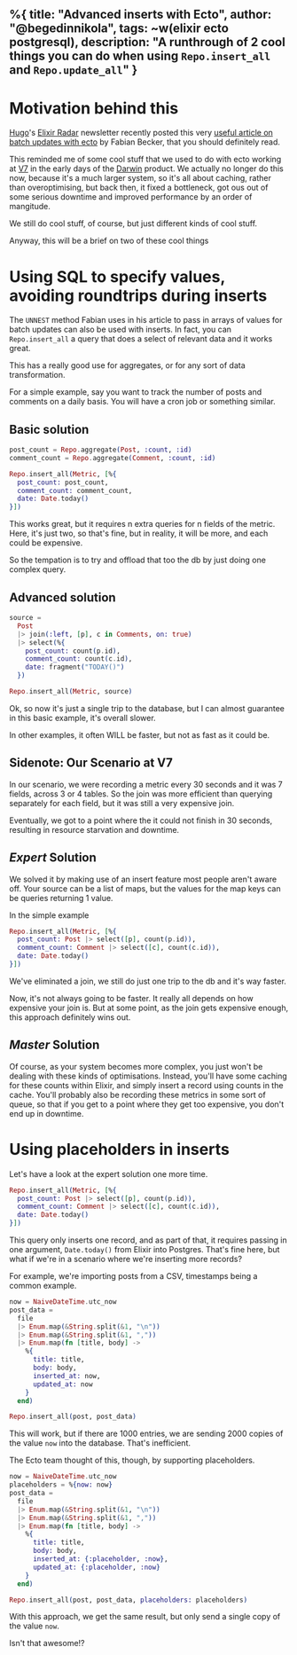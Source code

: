 

%{
  title: "Advanced inserts with Ecto",
  author: "@begedinnikola",
  tags: ~w(elixir ecto postgresql),
  description: "A runthrough of 2 cool things you can do when using `Repo.insert_all` and `Repo.update_all`"
}
---

# Motivation behind this

[Hugo](https://twitter.com/hugobarauna)'s [Elixir Radar](https://elixir-radar.com/) newsletter recently posted this very [useful article on batch updates with ecto](https://geekmonkey.org/updating-multiple-records-with-different-values-in-ecto-repo-update_all/?utm_medium=email&utm_source=elixir-radar) by Fabian Becker, that you should definitely read.

This reminded me of some cool stuff that we used to do with ecto working at [V7](https://www.v7labs.com/) in the early days of the [Darwin](https://www.v7labs.com/darwin) product. We actually no longer do this now, because it's a much larger system, so it's all about caching, rather than overoptimising, but back then, it fixed a bottleneck, got ous out of some serious downtime and improved performance by an order of mangitude.

We still do cool stuff, of course, but just different kinds of cool stuff.

Anyway, this will be a brief on two of these cool things

# Using SQL to specify values, avoiding roundtrips during inserts

The `UNNEST` method Fabian uses in his article to pass in arrays of values for batch updates can also be used with inserts. In fact, you can `Repo.insert_all` a query that does a select of relevant data and it works great.

This has a really good use for aggregates, or for any sort of data transformation.

For a simple example, say you want to track the number of posts and comments on a daily basis. You will have a cron job or something similar.

## Basic solution

```elixir
post_count = Repo.aggregate(Post, :count, :id)
comment_count = Repo.aggregate(Comment, :count, :id)

Repo.insert_all(Metric, [%{
  post_count: post_count, 
  comment_count: comment_count, 
  date: Date.today()
}])
```

This works great, but it requires n extra queries for n fields of the metric. Here, it's just two, so that's fine, but in reality, it will be more, and each could be expensive.

So the tempation is to try and offload that too the db by just doing one complex query.

## Advanced solution

```elixir
source = 
  Post
  |> join(:left, [p], c in Comments, on: true)
  |> select(%{
    post_count: count(p.id),
    comment_count: count(c.id),
    date: fragment("TODAY()")
  })

Repo.insert_all(Metric, source)
```

Ok, so now it's just a single trip to the database, but I can almost guarantee in this basic example, it's overall slower.

In other examples, it often WILL be faster, but not as fast as it could be.

## Sidenote: Our Scenario at V7

In our scenario, we were recording a metric every 30 seconds and it was 7 fields, across 3 or 4 tables. So the join was more efficient than querying separately for each field, but it was still a very expensive join.

Eventually, we got to a point where the it could not finish in 30 seconds, resulting in resource starvation and downtime.

## _Expert_ Solution

We solved it by making use of an insert feature most people aren't aware off. Your source can be a list of maps, but the values for the map keys can be queries returning 1 value.

In the simple example

```elixir
Repo.insert_all(Metric, [%{
  post_count: Post |> select([p], count(p.id)),
  comment_count: Comment |> select([c], count(c.id)),
  date: Date.today()
}])
```

We've eliminated a join, we still do just one trip to the db and it's way faster.

Now, it's not always going to be faster. It really all depends on how expensive your join is. But at some point, as the join gets expensive enough, this approach definitely wins out.


## _Master_ Solution

Of course, as your system becomes more complex, you just won't be dealing with these kinds of optimisations. Instead, you'll have some caching for these counts within Elixir, and simply insert a record using counts in the cache. You'll probably also be recording these metrics in some sort of queue, so that if you get to a point where they get too expensive, you don't end up in downtime.


# Using placeholders in inserts

Let's have a look at the expert solution one more time.

```elixir
Repo.insert_all(Metric, [%{
  post_count: Post |> select([p], count(p.id)),
  comment_count: Comment |> select([c], count(c.id)),
  date: Date.today()
}])
```

This query only inserts one record, and as part of that, it requires passing in one argument, `Date.today()` from Elixir into Postgres. That's fine here, but what if we're in a scenario where we're inserting more records?

For example, we're importing posts from a CSV, timestamps being a common example.

```elixir
now = NaiveDateTime.utc_now
post_data = 
  file
  |> Enum.map(&String.split(&1, "\n"))
  |> Enum.map(&String.split(&1, ","))
  |> Enum.map(fn [title, body] -> 
    %{
      title: title, 
      body: body, 
      inserted_at: now, 
      updated_at: now
    } 
  end)

Repo.insert_all(post, post_data)
```

This will work, but if there are 1000 entries, we are sending 2000 copies of the value `now` into the database. That's inefficient.

The Ecto team thought of this, though, by supporting placeholders.


```elixir
now = NaiveDateTime.utc_now
placeholders = %{now: now}
post_data = 
  file
  |> Enum.map(&String.split(&1, "\n"))
  |> Enum.map(&String.split(&1, ","))
  |> Enum.map(fn [title, body] -> 
    %{
      title: title, 
      body: body, 
      inserted_at: {:placeholder, :now}, 
      updated_at: {:placeholder, :now}
    } 
  end)

Repo.insert_all(post, post_data, placeholders: placeholders)
```

With this approach, we get the same result, but only send a single copy of the value `now`.

Isn't that awesome!?